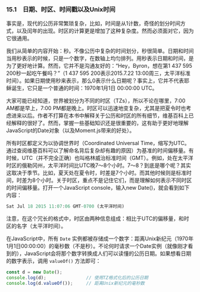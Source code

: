### 15.1　日期、时区、时间戳以及Unix时间

事实是，现代的公历非常繁琐复杂，比如，时间是从1计数，奇怪的划分时间方式，以及闰年的出现。时区的计算更是增加了这种复杂度。然而必须面对它，因为它很通用。

我们从简单的内容开始：秒。不像公历中复杂的时间划分，秒很简单。日期和时间当用秒表示的时候，只是一个数字，在数轴上均匀排列。用秒表示日期和时间，是为了更好地计算。然而，它并不是沟通友好的：“Hey，Byron，想在第1 437 595 200秒一起吃午餐吗？”（1 437 595 200表示2015.7.22 13:00周三，太平洋标准时间）。如果日期使用秒来表示，那么0表示什么日期呢？事实上，它并不代表耶稣诞生，它只是一个普通的时间：1970年1月1日 00:00:00 UTC。

大家可能已经知道，世界被划分为不同的时区（TZs），所以不论在哪里，7:00 AM都是早上，7:00 PM都是晚上。时区可以迅速地变复杂，尤其是把夏令时也考虑进来以后。作者不打算在本书中解释关于公历和时区的所有细节，维基百科上已经解释的很好了。然而，掌握一些基础知识还是很重要的，这有助于更好地理解JavaScript的Date对象（以及Moment.js带来的好处）。

所有时区都定义为以协调世界时（Coordinated Universal Time，缩写为UTC。通过查阅维基百科可以了解命名背后复杂却有趣的原因）为基准的时间偏移量。有时候，UTC（并不完全正确）也叫格林威治标准时间（GMT）。例如，处在太平洋时区的俄勒冈州，太平洋时间比UTC晚7～8个小时。7～8？到底是哪个呢？其实这取决于季节。比如，夏天处在夏令时，时差是7个小时。而其他时候则是标准时间，时差为8个小时。关于时区，重点不是记住它们，而是理解如何表示不同时区的时间偏移量。打开一个JavaScript console，输入new Date()，就会看到如下内容：

```javascript
Sat Jul 18 2015 11:07:06 GMT-0700 (太平洋时间)
```

注意，在这个冗长的格式中，时区由两种信息组成：相比于UTC的偏移量，和时区的名字（太平洋时间）。

在JavaScript中，所有 `Date` 实例都被存储成一个数字：距离Unix新纪元（1970年1月1日00:00:00）的毫秒数（不是秒）。不论何时请求一个Date实例（就像刚才看到的），JavaScript会将那个数字转换成人们可以读懂的公历日期。如果想看日期的数字表示，调用 `valueOf()` 方法即可：

```javascript
const d = new Date();
console.log(d);               // 使用TZ格式化后的公历日期
console.log(d.valueOf());     // 距离Unix新纪元的毫秒数
```

